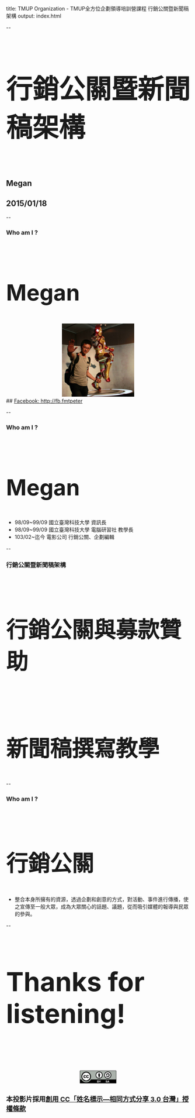 title: TMUP Organization - TMUP全方位企劃領導培訓營課程 行銷公關暨新聞稿架構
output: index.html

--

<h1 style="font-size: 72px">
  行銷公關暨新聞稿架構
</h1>
<br />

## Megan
## 2015/01/18

--

### Who am I ?

<br />
<h2 style="font-size: 60px">
  <b>Megan</b>
</h2>

<div align="center">
<img src="./img/fmtpeter.jpg" height="200px" />
</div>
## <a href="https://fb.me/fmtpeter" target="_blank">Facebook: http://fb.fmtpeter</a>

--

### Who am I ?

<br />
<h2 style="font-size: 60px">
<b>Megan</b>
</h2>

* 98/09~99/09 國立臺灣科技大學 資訊長
* 98/09~99/09 國立臺灣科技大學 電腦研習社 教學長
* 103/02~迄今 電影公司 行銷公關、企劃編輯

--

### 行銷公關暨新聞稿架構

<br />
<h2 style="font-size: 60px">
<b>行銷公關與募款贊助</b>
</h2>

<br />
<h2 style="font-size: 60px">
<b>新聞稿撰寫教學</b>
</h2>
--

### Who am I ?

<br />
<h2 style="font-size: 60px">
<b>行銷公關</b>
</h2>

* 整合本身所擁有的資源，透過企劃和創意的方式，對活動、事件進行傳播，使之宣傳至一般大眾，成為大眾關心的話題、議題，從而吸引媒體的報導與民眾的參與。

--
<h1 style="font-size: 72px">
  Thanks for listening!
</h1>

<br /><br /><br />
<div align="center">
<img width="100" src="./img/by-sa.png" />
</div>
<h2 style="font-size: 18px">
本投影片採用<a href="http://creativecommons.org/licenses/by-sa/3.0/tw/" target="_blank">創用 CC「姓名標示—相同方式分享 3.0 台灣」授權條款</a>
</h2>


